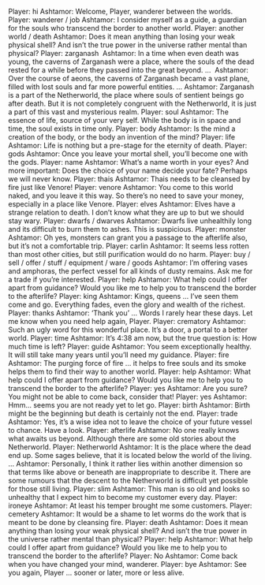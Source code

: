 Player: hi
Ashtamor: Welcome, Player, wanderer between the worlds.
Player: wanderer / job
Ashtamor: I consider myself as a guide, a guardian for the souls who transcend the border to another world.
Player: another world / death
Ashtamor: Does it mean anything than losing your weak physical shell? And isn’t the true power in the universe rather mental than physical?
Player: zarganash
 Ashtamor: In a time when even death was young, the caverns of Zarganash were a place, where the souls of the dead rested for a while before they passed into the great beyond. …
 Ashtamor: Over the course of aeons, the caverns of Zarganash became a vast plane, filled with lost souls and far more powerful entities. …
Ashtamor: Zarganash is a part of the Netherworld, the place where souls of sentient beings go after death. But it is not completely congruent with the Netherworld, it is just a part of this vast and mysterious realm.
Player: soul
Ashtamor: The essence of life, source of your very self. While the body is in space and time, the soul exists in time only.
Player: body
Ashtamor: Is the mind a creation of the body, or the body an invention of the mind?
Player: life
Ashtamor: Life is nothing but a pre-stage for the eternity of death.
Player: gods
Ashtamor: Once you leave your mortal shell, you’ll become one with the gods.
Player: name
Ashtamor: What’s a name worth in your eyes? And more important: Does the choice of your name decide your fate? Perhaps we will never know.
Player: thais
Ashtamor: Thais needs to be cleansed by fire just like Venore!
Player: venore
Ashtamor: You come to this world naked, and you leave it this way. So there’s no need to save your money, especially in a place like Venore.
Player: elves
Ashtamor: Elves have a strange relation to death. I don’t know what they are up to but we should stay wary.
Player: dwarfs / dwarves
Ashtamor: Dwarfs live unhealthily long and its difficult to burn them to ashes. This is suspicious.
Player: monster
Ashtamor: Oh yes, monsters can grant you a passage to the afterlife also, but it’s not a comfortable trip. <chuckles>
Player: carlin
Ashtamor: It seems less rotten than most other cities, but still purification would do no harm.
Player: buy / sell / offer / stuff / equipment / ware / goods
Ashtamor: I’m offering vases and amphoras, the perfect vessel for all kinds of dusty remains. Ask me for a trade if you’re interested.
Player: help
Ashtamor: What help could I offer apart from guidance? Would you like me to help you to transcend the border to the afterlife?
Player: king
Ashtamor: Kings, queens … I’ve seen them come and go. Everything fades, even the glory and wealth of the richest.
Player: thanks
Ashtamor: ‘Thank you’ … Words I rarely hear these days. Let me know when you need help again, Player.
Player: crematory
Ashtamor: Such an ugly word for this wonderful place. It’s a door, a portal to a better world.
Player: time
Ashtamor: It’s 4:38 am now, but the true question is: How much time is left?
Player: guide
Ashtamor: You seem exceptionally healthy. It will still take many years until you’ll need my guidance.
Player: fire
Ashtamor: The purging force of fire … it helps to free souls and its smoke helps them to find their way to another world. 
Player: help
Ashtamor: What help could I offer apart from guidance? Would you like me to help you to transcend the border to the afterlife?
Player: yes
Ashtamor: Are you sure? You might not be able to come back, consider that!
Player: yes
Ashtamor: Hmm… seems you are not ready yet to let go.
Player: birth
Ashtamor: Birth might be the beginning but death is certainly not the end.
Player: trade
Ashtamor: Yes, it’s a wise idea not to leave the choice of your future vessel to chance. Have a look.
Player: afterlife
Ashtamor: No one really knows what awaits us beyond. Although there are some old stories about the Netherworld.
Player: Netherworld
Ashtamor: It is the place where the dead end up. Some sages believe, that it is located below the world of the living. …
Ashtamor: Personally, I think it rather lies within another dimension so that terms like above or beneath are inappropriate to describe it. There are some rumours that the descent to the Netherworld is difficult yet possible for those still living.
Player: slim
Ashtamor: This man is so old and looks so unhealthy that I expect him to become my customer every day.
Player: ironeye
Ashtamor: At least his temper brought me some customers.
Player: cemetery
Ashtamor: It would be a shame to let worms do the work that is meant to be done by cleansing fire.
Player: death
Ashtamor: Does it mean anything than losing your weak physical shell? And isn’t the true power in the universe rather mental than physical?
Player: help
Ashtamor: What help could I offer apart from guidance? Would you like me to help you to transcend the border to the afterlife?
Player: No
Ashtamor: Come back when you have changed your mind, wanderer.
Player: bye
Ashtamor: See you again, Player … sooner or later, more or less alive.